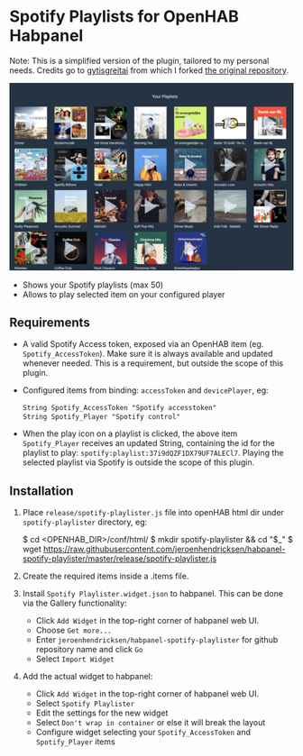 # Spotify Playlists for OpenHAB Habpanel

Note: This is a simplified version of the plugin, tailored to my personal needs. Credits go to [gytisgreitai](https://github.com/gytisgreitai) from which I forked [the original repository](https://github.com/gytisgreitai/habpanel-spotify-playlister).

![](https://github.com/jeroenhendricksen/habpanel-spotify-playlister/raw/master/media/playlister.png)

- Shows your Spotify playlists (max 50)
- Allows to play selected item on your configured player

## Requirements

- A valid Spotify Access token, exposed via an OpenHAB item (eg. `Spotify_AccessToken`). Make sure it is always available and updated whenever needed. This is a requirement, but outside the scope of this plugin.
- Configured items from binding: `accessToken` and `devicePlayer`, eg:

      String Spotify_AccessToken "Spotify accesstoken"
      String Spotify_Player "Spotify control"

- When the play icon on a playlist is clicked, the above item `Spotify_Player` receives an updated String, containing the id for the playlist to play: `spotify:playlist:37i9dQZF1DX79UF7ALECl7`. Playing the selected playlist via Spotify is outside the scope of this plugin.

## Installation

1. Place `release/spotify-playlister.js` file into openHAB html dir under `spotify-playlister` directory, eg:

      $ cd <OPENHAB_DIR>/conf/html/
      $ mkdir spotify-playlister && cd "$_"
      $ wget https://raw.githubusercontent.com/jeroenhendricksen/habpanel-spotify-playlister/master/release/spotify-playlister.js

1. Create the required items inside a .items file.

1. Install `Spotify Playlister.widget.json` to habpanel. This can be done via the Gallery functionality:

    - Click `Add Widget` in the top-right corner of habpanel web UI.
    - Choose `Get more...`
    - Enter `jeroenhendricksen/habpanel-spotify-playlister` for github repository name and click `Go`
    - Select `Import Widget`

1. Add the actual widget to habpanel:

    - Click `Add Widget` in the top-right corner of habpanel web UI.
    - Select `Spotify Playlister`
    - Edit the settings for the new widget
    - Select `Don't wrap in container` or else it will break the layout
    - Configure widget selecting your `Spotify_AccessToken` and `Spotify_Player` items

